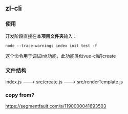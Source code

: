 ## zl-cli
### 使用
开发阶段直接在<strong>本项目文件夹</strong>输入：

<code>node --trace-warnings index init test -f</code>

这个命令用于调试init功能，此功能类似vue-cli的create

### 文件结构
index.js ---> src/create.js ---> src/renderTemplate.js


### copy from? 
https://segmentfault.com/a/1190000041693503